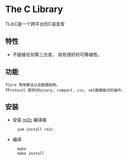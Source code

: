 The C Library
=============
TLibC是一个跨平台的C语言库


特性
----
- 不链接任何第三方库， 具有很好的可移植性。


功能
----
    TCore 常用算法以及数据结构。
	TProtocol 提供对binary, compact, csv, xml数据格式的操作。

安装
----
- 安装 [re2c](http://www.re2c.org/) 编译器

		yum install re2c

- 编译

		make
		make install
